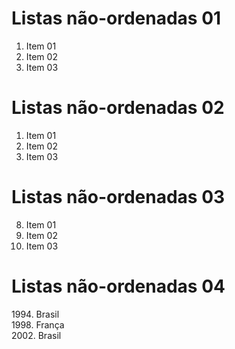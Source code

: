# Listas não-ordenadas 01

1. Item 01
2. Item 02
3. Item 03

# Listas não-ordenadas 02

1. Item 01
1. Item 02
1. Item 03

# Listas não-ordenadas 03

8. Item 01
5. Item 02
3. Item 03

# Listas não-ordenadas 04

1994\. Brasil  
1998\. França  
2002\. Brasil
